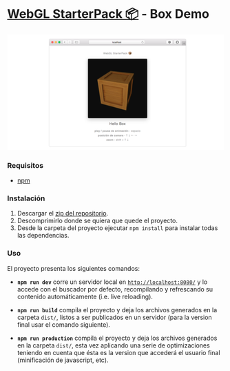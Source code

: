 # [WebGL StarterPack 📦](https://github.com/AgustinBrst/WebGL-StarterPack) - Box Demo

![](./docs/box.png)

### Requisitos
- [npm](https://www.npmjs.com/get-npm)

### Instalación

1. Descargar el [zip del repositorio](https://github.com/AgustinBrst/WebGL-StarterPack-Box-Demo/archive/master.zip).
2. Descomprimirlo donde se quiera que quede el proyecto.
3. Desde la carpeta del proyecto ejecutar `npm install` para instalar todas las dependencias.

### Uso

El proyecto presenta los siguientes comandos:

- __`npm run dev`__ corre un servidor local en [`http://localhost:8080/`](http://localhost:8080/) y lo accede con el buscador por defecto, recompilando y refrescando su contenido automáticamente (i.e. live reloading).

- __`npm run build`__ compila el proyecto y deja los archivos generados en la carpeta `dist/`, listos a ser publicados en un servidor (para la version final usar el comando siguiente).

- __`npm run production`__ compila el proyecto y deja los archivos generados en la carpeta `dist/`, esta vez aplicando una serie de optimizaciones teniendo en cuenta que ésta es la version que accederá el usuario final (minificación de javascript, etc).